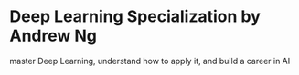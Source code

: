 # Deep Learning Specialization by Andrew Ng
master Deep Learning, understand how to apply it, and build a career in AI
